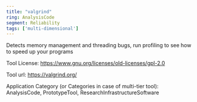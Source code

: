 ```yaml
---
title: "valgrind"
ring: AnalysisCode
segment: Reliability
tags: ['multi-dimensional']
---
```

Detects memory management and threading bugs, run profiling to see how to speed up your programs

Tool License: https://www.gnu.org/licenses/old-licenses/gpl-2.0

Tool url: https://valgrind.org/

Application Category (or Categories in case of multi-tier tool): AnalysisCode, PrototypeTool, ResearchInfrastructureSoftware
